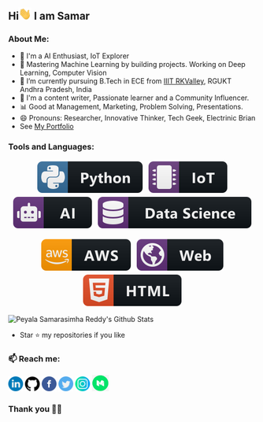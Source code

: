 ## Hi<img src="https://raw.githubusercontent.com/ABSphreak/ABSphreak/master/gifs/Hi.gif" width="26px"> I am Samar

<!--
**Samarasimhareddy369/Samarasimhareddy369** is a ✨ _special_ ✨ repository because its `README.md` (this file) appears on your GitHub profile.
 -->
### About Me:
- 🤖 I'm a AI Enthusiast, IoT Explorer
- 🔭 Mastering Machine Learning by building projects. Working on Deep Learning, Computer Vision
- 🌱 I’m currently pursuing B.Tech in ECE from <a href="https://rguktrkv.ac.in/">IIIT RKValley</a>, RGUKT Andhra Pradesh, India
- 📝 I'm a content writer, Passionate learner and a Community Influencer.
- 📊 Good at Management, Marketing, Problem Solving, Presentations.
- 😄 Pronouns: Researcher, Innovative Thinker, Tech Geek, Electrinic Brian
- See <a href="https://samarasimhareddy369.github.io/">My Portfolio</a>
### Tools and Languages:

<p align="center">
 <img src="https://github.com/Samarasimhareddy369/Samarasimhareddy369/blob/master/assets/python.svg" alt="python" style="vertical-align:top; margin:4px">
 <img src="https://github.com/Samarasimhareddy369/Samarasimhareddy369/blob/master/assets/iot.svg" alt="iot" style="vertical-align:top; margin:4px">
 <img src="https://github.com/Samarasimhareddy369/Samarasimhareddy369/blob/master/assets/ai.svg" alt="ai" style="vertical-align:top; margin:4px">
 <img src="https://github.com/Samarasimhareddy369/Samarasimhareddy369/blob/master/assets/datascience.svg" alt="datascience" style="vertical-align:top; margin:4px">
</p>
<p align="center">
 <img src="https://github.com/Samarasimhareddy369/Samarasimhareddy369/blob/master/assets/aws.svg" alt="aws" style="vertical-align:top; margin:4px">
 <img src="https://github.com/Samarasimhareddy369/Samarasimhareddy369/blob/master/assets/web.svg" alt="web" style="vertical-align:top; margin:4px">
 <img src="https://github.com/Samarasimhareddy369/Samarasimhareddy369/blob/master/assets/html.svg" alt="html" style="vertical-align:top; margin:4px">
</p>

![Peyala Samarasimha Reddy's Github Stats](https://github-readme-stats.vercel.app/api?username=Samarasimhareddy369&show_icons=true)

- Star ⭐ my repositories if you like

### 📫 Reach me:
<a href="https://www.linkedin.com/in/samarasimha-reddy-peyala-994071140/"><img src="https://github.com/Samarasimhareddy369/Samarasimhareddy369/blob/master/assets/linkedin.png" width="30" /></a>
<a href="https://github.com/Samarasimhareddy369"><img src="https://github.com/Samarasimhareddy369/Samarasimhareddy369/blob/master/assets/github-logo.png" width="30" /></a>
<a href="https://www.facebook.com/samarasimhareddy369/"><img src="https://github.com/Samarasimhareddy369/Samarasimhareddy369/blob/master/assets/facebook.png" width="30" /></a>
<a href="https://twitter.com/samar_reddy_369"><img src="https://github.com/Samarasimhareddy369/Samarasimhareddy369/blob/master/assets/twitter.png" width="30" /></a>
<a href="https://www.instagram.com/samar_reddy_369"><img src="https://github.com/Samarasimhareddy369/Samarasimhareddy369/blob/master/assets/instagram.png" width="30" /></a>
<a href="https://medium.com/@samarasimhareddy369"><img src="https://github.com/Samarasimhareddy369/Samarasimhareddy369/blob/master/assets/medim.jpeg" width="34" /></a>

### Thank you 🙏🏼
